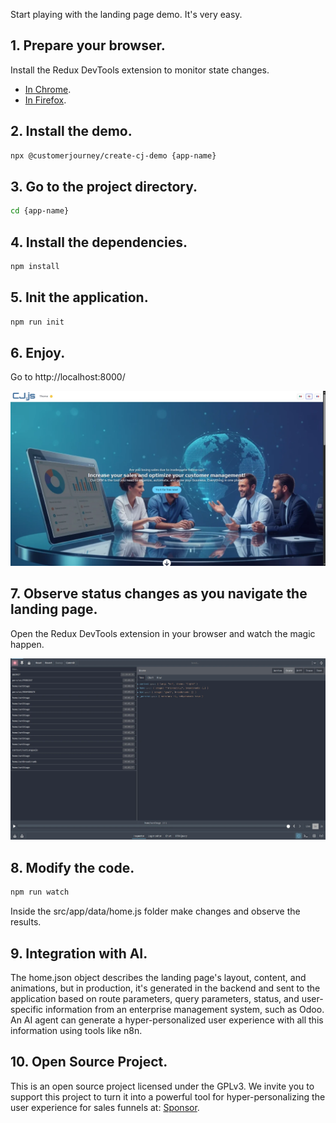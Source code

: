 Start playing with the landing page demo. It's very easy.
## 1. Prepare your browser.
Install the Redux DevTools extension to monitor state changes.
- [In Chrome](https://chromewebstore.google.com/detail/redux-devtools/lmhkpmbekcpmknklioeibfkpmmfibljd).
- [In Firefox](https://chromewebstore.google.com/detail/redux-devtools/lmhkpmbekcpmknklioeibfkpmmfibljd).

## 2. Install the demo.

```bash
npx @customerjourney/create-cj-demo {app-name}
```
## 3. Go to the project directory.
```bash
cd {app-name}
```
## 4. Install the dependencies.
```bash
npm install
```
## 5. Init the application.
```bash
npm run init
```
## 6. Enjoy.
Go to http://localhost:8000/

![Texto de ejemplo que aparece si la imagen falla](/assets/images/cjjs-demo.webp)

## 7. Observe status changes as you navigate the landing page.
Open the Redux DevTools extension in your browser and watch the magic happen.

![Texto de ejemplo que aparece si la imagen falla](/assets/images/redux.webp)

## 8. Modify the code.
```bash
npm run watch
```
Inside the src/app/data/home.js folder make changes and observe the results.
## 9. Integration with AI.
The home.json object describes the landing page's layout, content, and animations, but in production, it's generated in the backend and sent to the application based on route parameters, query parameters, status, and user-specific information from an enterprise management system, such as Odoo. An AI agent can generate a hyper-personalized user experience with all this information using tools like n8n.
## 10. Open Source Project.
This is an open source project licensed under the GPLv3. We invite you to support this project to turn it into a powerful tool for hyper-personalizing the user experience for sales funnels at: [Sponsor](/sponsor/).